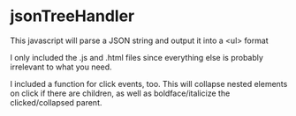 # jsonTreeHandler
This javascript will parse a JSON string and output it into a &lt;ul> format

I only included the .js and .html files since everything else is probably irrelevant to what you need.

I included a function for click events, too. This will collapse nested elements on click if there are children, as well as boldface/italicize the clicked/collapsed parent.